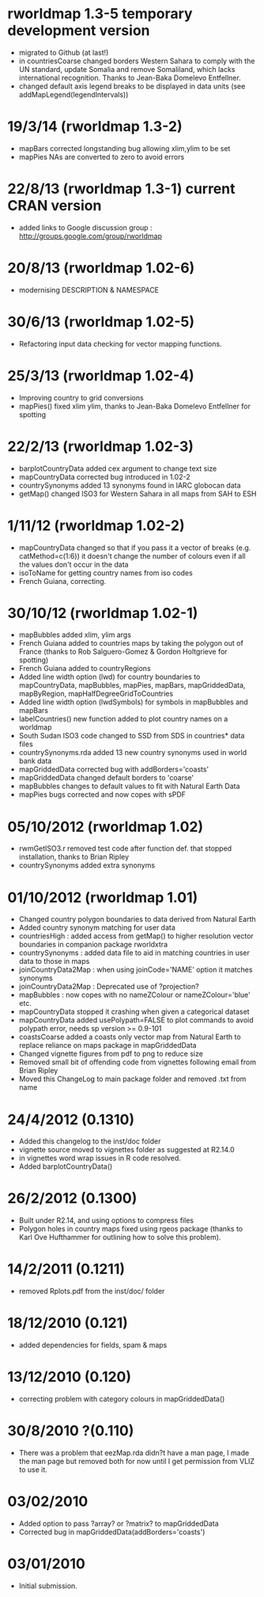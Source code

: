 # rworldmap 1.3-5 temporary development version
* migrated to Github (at last!)
* in countriesCoarse changed borders Western Sahara to comply with the UN standard, update Somalia and remove Somaliland, which lacks international recognition. Thanks to Jean-Baka Domelevo Entfellner.
* changed default axis legend breaks to be displayed in data units (see addMapLegend(legendIntervals))

# 19/3/14 (rworldmap 1.3-2) 
* mapBars corrected longstanding bug allowing xlim,ylim to be set
* mapPies NAs are converted to zero to avoid errors

# 22/8/13 (rworldmap 1.3-1) current CRAN version
* added links to Google discussion group : http://groups.google.com/group/rworldmap

# 20/8/13 (rworldmap 1.02-6) 
* modernising DESCRIPTION & NAMESPACE

# 30/6/13 (rworldmap 1.02-5) 
* Refactoring input data checking for vector mapping functions.


# 25/3/13 (rworldmap 1.02-4) 
* Improving country to grid conversions
* mapPies() fixed xlim ylim, thanks to Jean-Baka Domelevo Entfellner for spotting

# 22/2/13 (rworldmap 1.02-3) 
* barplotCountryData added cex argument to change text size
* mapCountryData corrected bug introduced in 1.02-2
* countrySynonyms added 13 synonyms found in IARC globocan data
* getMap() changed ISO3 for Western Sahara in all maps from SAH to ESH

# 1/11/12 (rworldmap 1.02-2) 
* mapCountryData changed so that if you pass it a vector of breaks (e.g. catMethod=c(1:6)) it doesn't change the number of colours even if all the values don't occur in the data
* isoToName for getting country names from iso codes
* French Guiana, correcting.

# 30/10/12 (rworldmap 1.02-1) 
* mapBubbles added xlim, ylim args
* French Guiana added to countries maps by taking the polygon out of France (thanks to Rob Salguero-Gomez & Gordon Holtgrieve for spotting)
* French Guiana added to countryRegions
* Added line width option (lwd) for country boundaries to mapCountryData, mapBubbles, mapPies, mapBars, mapGriddedData, mapByRegion, mapHalfDegreeGridToCountries
* Added line width option (lwdSymbols) for symbols in mapBubbles and mapBars
* labelCountries() new function added to plot country names on a worldmap
* South Sudan ISO3 code changed to SSD from SDS in countries* data files
* countrySynonyms.rda added 13 new country synonyms used in world bank data
* mapGriddedData corrected bug with addBorders='coasts'
* mapGriddedData changed default borders to 'coarse'
* mapBubbles changes to default values to fit with Natural Earth Data
* mapPies bugs corrected and now copes with sPDF


# 05/10/2012 (rworldmap 1.02)
* rwmGetISO3.r removed test code after function def. that stopped installation, thanks to Brian Ripley
* countrySynonyms added extra synonyms


# 01/10/2012 (rworldmap 1.01)
* Changed country polygon boundaries to data derived from Natural Earth
* Added country synonym matching for user data
* countriesHigh : added access from getMap() to higher resolution vector boundaries in companion package rworldxtra
* countrySynonyms : added data file to aid in matching countries in user data to those in maps
* joinCountryData2Map : when using joinCode='NAME' option it matches synonyms
* joinCountryData2Map : Deprecated use of ?projection?
* mapBubbles : now copes with no nameZColour or nameZColour='blue' etc.
* mapCountryData stopped it crashing when given a categorical dataset
* mapCountryData added usePolypath=FALSE to plot commands to avoid polypath error, needs sp version >= 0.9-101
* coastsCoarse added a coasts only vector map from Natural Earth to replace reliance on maps package in mapGriddedData
* Changed vignette figures from pdf to png to reduce size
* Removed small bit of offending code from vignettes following email from Brian Ripley
* Moved this ChangeLog to main package folder and removed .txt from name


# 24/4/2012 (0.1310)
* Added this changelog to the inst/doc folder
* vignette source moved to vignettes folder as suggested at R2.14.0
* in vignettes word wrap issues in R code resolved.
* Added barplotCountryData()


# 26/2/2012 (0.1300)
* Built under R2.14, and using options to compress files
* Polygon holes in country maps fixed using rgeos package (thanks to Karl Ove Hufthammer for outlining how to solve this problem). 


# 14/2/2011 (0.1211)
* removed Rplots.pdf from the inst/doc/ folder


# 18/12/2010 (0.121)
* added dependencies for fields, spam & maps

# 13/12/2010 (0.120)
* correcting problem with category colours in mapGriddedData()

# 30/8/2010 ?(0.110)
* There was a problem that eezMap.rda didn?t have a man page, I made the man page but removed both for now until I get permission from VLIZ to use it.

# 03/02/2010
* Added option to pass ?array? or ?matrix? to mapGriddedData 
* Corrected bug in mapGriddedData(addBorders='coasts') 

# 03/01/2010
* Initial submission.











